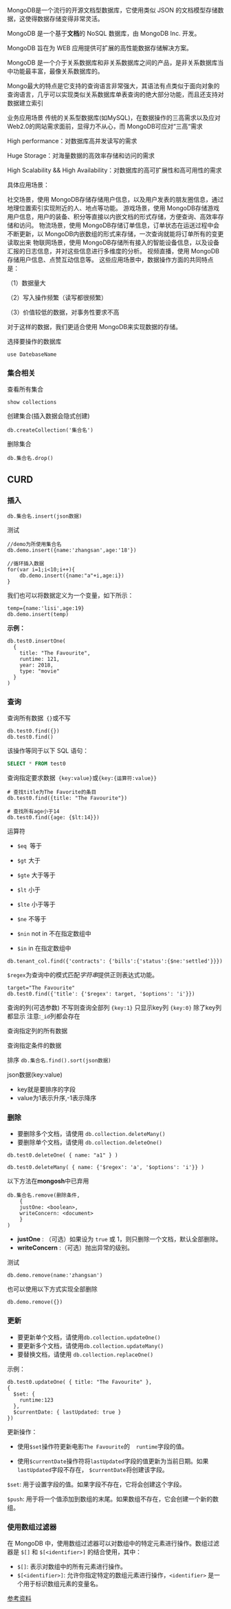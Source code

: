MongoDB是一个流行的开源文档型数据库，它使用类似 JSON 的文档模型存储数据，这使得数据存储变得非常灵活。

MongoDB 是一个基于**文档**的 NoSQL 数据库，由 MongoDB Inc. 开发。

MongoDB 旨在为 WEB 应用提供可扩展的高性能数据存储解决方案。

MongoDB 是一个介于关系数据库和非关系数据库之间的产品，是非关系数据库当中功能最丰富，最像关系数据库的。

Mongo最大的特点是它支持的查询语言非常强大，其语法有点类似于面向对象的查询语言，几乎可以实现类似关系数据库单表查询的绝大部分功能，而且还支持对数据建立索引

业务应用场景
传统的关系型数据库(如MySQL)，在数据操作的三高需求以及应对Web2.0的网站需求面前，显得力不从心，而 MongoDB可应对“三高“需求

High performance：对数据库高并发读写的需求

Huge Storage：对海量数据的高效率存储和访问的需求

High Scalability && High Availability：对数据库的高可扩展性和高可用性的需求

具体应用场景：

社交场景，使用 MongoDB存储存储用户信息，以及用户发表的朋友圈信息，通过地理位置索引实现附近的人、地点等功能。
游戏场景，使用 MongoDB存储游戏用户信息，用户的装备、积分等直接以内嵌文档的形式存储，方便查询、高效率存储和访问。
物流场景，使用 MongoDB存储订单信息，订单状态在运送过程中会不断更新，以 MongoDB内嵌数组的形式来存储，一次查询就能将订单所有的变更读取出来
物联网场景，使用 MongoDB存储所有接入的智能设备信息，以及设备汇报的日志信息，并对这些信息进行多维度的分析。
视频直播，使用 MongoDB存储用户信息、点赞互动信息等。
这些应用场景中，数据操作方面的共同特点是：

（1）数据量大

（2）写入操作频繁（读写都很频繁）

（3）价值较低的数据，对事务性要求不高

对于这样的数据，我们更适合使用 MongoDB来实现数据的存储。





选择要操作的数据库

```shell
use DatebaseName
```



### 集合相关



查看所有集合

```mongodb
show collections
```

创建集合(插入数据会隐式创建)

```mongodb
db.createCollection('集合名')
```

删除集合

```mongodb
db.集合名.drop()
```



## CURD

### 插入

```mongodb 
db.集合名.insert(json数据)
```

测试

```mongodb
//demo为所使用集合名
db.demo.insert({name:'zhangsan',age:'18'})

//循环插入数据
for(var i=1;i<10;i++){
	db.demo.insert({name:"a"+i,age:i})
}
```

我们也可以将数据定义为一个变量，如下所示：

```mongodb
temp={name:'lisi',age:19}
db.demo.insert(temp)
```



**示例：**

```mongodb
db.test0.insertOne(
  {
    title: "The Favourite",
    runtime: 121,
    year: 2018,
    type: "movie"
  }
)
```







### 查询 



查询所有数据` {}`或不写

```mongodb
db.test0.find({})
db.test0.find()
```

该操作等同于以下 SQL 语句：

```sql
SELECT * FROM test0
```



查询指定要求数据` {key:value}`或`{key:{运算符:value}}`

```mongodb
# 查找title为The Favorite的条目
db.test0.find({title: "The Favourite"})

# 查找所有age小于14
db.test0.find({age: {$lt:14}})
```

运算符

- `$eq `等于

- `$gt` 大于
- `$gte` 大于等于
- `$lt` 小于
- `$lte` 小于等于
- `$ne` 不等于
- `$nin` not in 不在指定数组中
- `$in` in 在指定数组中



```shell
db.tenant_col.find({'contracts': {'bills':{'status':{$ne:'settled'}}})
```





`$regex`为查询中的模式匹配*字符串*提供正则表达式功能。

```mongodb
target="The Favourite"
db.test0.find({'title': {'$regex': target, '$options': 'i'}})
```



查询的列(可选参数)
不写则查询全部列
`{key:1}` 只显示key列
`{key:0}` 除了key列都显示
注意:`_id`列都会存在

查询指定列的所有数据

查询指定条件的数据

排序
`db.集合名.find().sort(json数据)`

 json数据(key:value)

- key就是要排序的字段
- value为1表示升序,-1表示降序



### 删除

- 要删除多个文档，请使用 `db.collection.deleteMany()`
- 要删除单个文档，请使用 `db.collection.deleteOne()`



```mongodb
db.test0.deleteOne( { name: "a1" } )
```



```mongodb
db.test0.deleteMany( { name: {'$regex': 'a', '$options': 'i'}} )
```

以下方法在**mongosh**中已弃用

```mongodb
db.集合名.remove(删除条件,     
	{
	justOne: <boolean>,
	writeConcern: <document> 
	} 
)
```

- **justOne** : （可选）如果设为 `true` 或 1，则只删除一个文档，默认全部删除。
- **writeConcern** :（可选）抛出异常的级别。

测试

```mongodb
db.demo.remove(name:'zhangsan')
```

也可以使用以下方式实现全部删除

```mongodb
db.demo.remove({}) 
```



### 更新

- 要更新单个文档，请使用`db.collection.updateOne()` 
- 要更新多个文档，请使用`db.collection.updateMany()` 
- 要替换文档，请使用 `db.collection.replaceOne()`

示例：

```mongodb
db.test0.updateOne( { title: "The Favourite" },
{
  $set: {
    runtime:123
  },
  $currentDate: { lastUpdated: true }
})
```

更新操作：

- 使用`$set`操作符更新电影`The Favourite`的`  runtime`字段的值。

- 使用`$currentDate`操作符将`lastUpdated`字段的值更新为当前日期。如果`lastUpdated`字段不存在， `$currentDate`将创建该字段。

  

`$set`: 用于设置字段的值。如果字段不存在，它将会创建这个字段。

`$push`: 用于将一个值添加到数组的末尾。如果数组不存在，它会创建一个新的数组。





### 使用数组过滤器

在 MongoDB 中，使用数组过滤器可以对数组中的特定元素进行操作。数组过滤器是 `$[]` 和 `$[<identifier>]` 的结合使用，其中：

- `$[]`: 表示对数组中的所有元素进行操作。
- `$[<identifier>]`: 允许你指定特定的数组元素进行操作，`<identifier>` 是一个用于标识数组元素的变量名。



[参考资料](https://blog.csdn.net/efew212efe/article/details/124524863)





